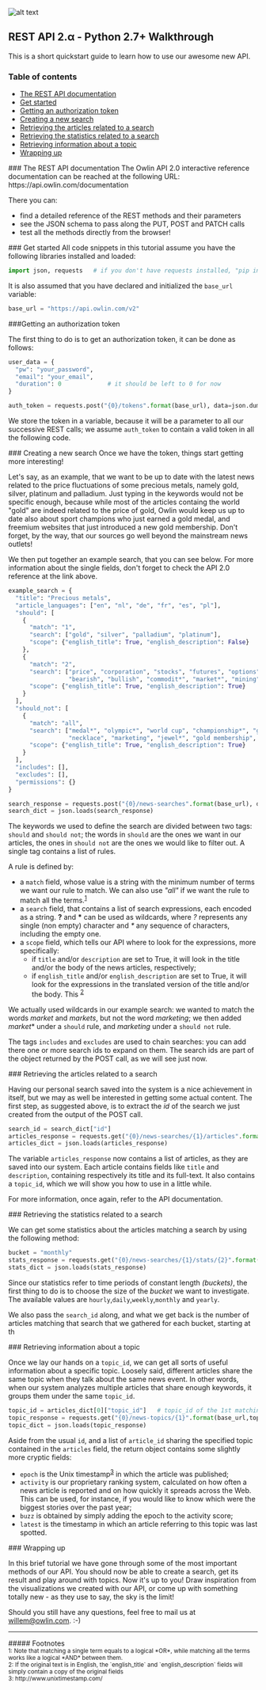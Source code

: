 
![alt text](http://owlin.com/images/homelogo.png "Owlin")
## REST API 2.α - Python 2.7+ Walkthrough

This is a short quickstart guide to learn how to use our awesome new API.

### Table of contents
- [The REST API documentation](#apidocumentation)
- [Get started](#getstarted)
- [Getting an authorization token](#authtoken)
- [Creating a new search](#newsearch)
- [Retrieving the articles related to a search](#searcharticles)
- [Retrieving the statistics related to a search](#searchstats)
- [Retrieving information about a topic](#topic)
- [Wrapping up](#wrappingup)

<div id='apidocumentation'/>
### The REST API documentation
The Owlin API 2.0 interactive reference documentation can be reached at the following URL: https://api.owlin.com/documentation

There you can:
* find a detailed reference of the REST methods and their parameters
* see the JSON schema to pass along the PUT, POST and PATCH calls
* test all the methods directly from the browser!

<div id='getstarted'/>
### Get started
All code snippets in this tutorial assume you have the following libraries installed and loaded:

```python
import json, requests   # if you don't have requests installed, "pip install requests" will do
```

It is also assumed that you have declared and initialized the `base_url` variable:

```python
base_url = "https://api.owlin.com/v2"
```

<div id='authtoken'/>
###Getting an authorization token

The first thing to do is to get an authorization token, it can be done as follows:

```python
user_data = {
  "pw": "your_password",
  "email": "your_email",
  "duration": 0             # it should be left to 0 for now
}

auth_token = requests.post("{0}/tokens".format(base_url), data=json.dumps(user_data)).text
```

 We store the token in a variable, because it will be a parameter to all our successive REST calls; we assume `auth_token` to contain a valid token in all the following code.
 
<div id='newsearch'/>
### Creating a new search
Once we have the token, things start getting more interesting!

Let's say, as an example, that we want to be up to date with the latest news related to the price fluctuations of some precious metals, namely gold, silver, platinum and palladium. Just typing in the keywords would not be specific enough, because while most of the articles containg the world "gold" are indeed related to the price of gold, Owlin would keep us up to date also about sport champions who just earned a gold medal, and freemium websites that just introduced a new gold membership.
Don't forget, by the way, that our sources go well beyond the mainstream news outlets! 

We then put together an example search, that you can see below.  For more information about the single fields, don't forget to check the API 2.0 reference at the link above.

```python
example_search = {
  "title": "Precious metals",                                   
  "article_languages": ["en", "nl", "de", "fr", "es", "pl"],
  "should": [
    {
      "match": "1",                                            
      "search": ["gold", "silver", "palladium", "platinum"],
      "scope": {"english_title": True, "english_description": False}
    },
    {
      "match": "2",
      "search": ["price", "corporation", "stocks", "futures", "options", 
                 "bearish", "bullish", "commodit*", "market*", "mining", "analyst*"],
      "scope": {"english_title": True, "english_description": True}
    }
  ],
  "should_not": [
    {
      "match": "all",
      "search": ["medal*", "olympic*", "world cup", "championship*", "gold coast", "pendant", 
                 "necklace", "marketing", "jewel*", "gold membership", "silver membership"],
      "scope": {"english_title": True, "english_description": True}
    }
  ],
  "includes": [],
  "excludes": [],
  "permissions": {}
}

search_response = requests.post("{0}/news-searches".format(base_url), data=json.dumps(example_search), headers={"authorization": auth_token}).text
search_dict = json.loads(search_response)
```

The keywords we used to define the search are divided between two tags: `should` and `should not`; the words in `should` are the ones we want in our articles, the ones in `should not` are the ones we would like to filter out. A single tag contains a list of rules.

A rule is defined by:
* a `match` field, whose value is a string with the minimum number of terms we want our rule to match. We can also use *"all"* if we want the rule to match all the terms.<sup>[1](#footnote1)</sup>
* a `search` field, that contains a list of search expressions, each encoded as a string. __?__ and __*__ can be used as wildcards, where _?_ represents any single (non empty) character and _*_ any sequence of characters, including the empty one. 
* a `scope` field, which tells our API where to look for the expressions, more specifically:
  * if `title` and/or `description` are set to True, it will look in the title and/or the body of the news articles, respectively;
  * if `english_title` and/or `english_description` are set to True, it will look for the expressions in the translated version of the title and/or the body. This <sup>[2](#footnote2)</sup>

We actually used wildcards in our example search: we wanted to match the words *market* and *markets*, but not the word *marketing*; we then added *market*\* under a `should` rule, and *marketing* under a `should not` rule.

The tags `includes` and `excludes` are used to chain searches: you can add there one or more search ids to expand on them.  The search ids are part of the object returned by the POST call, as we will see just now.

<div id='searcharticles'/>
### Retrieving the articles related to a search

Having our personal search saved into the system is a nice achievement in itself, but we may as well be interested in getting some actual content. The first step, as suggested above, is to extract the *id* of the search we just created from the output of the POST call.

```python
search_id = search_dict["id"]
articles_response = requests.get("{0}/news-searches/{1}/articles".format(base_url,search_id), headers={"authorization": auth_token}).text
articles_dict = json.loads(articles_response)
```
The variable `articles_response` now contains a list of articles, as they are saved into our system.
Each article contains fields like `title` and `description`, containing respectively its title and its full-text. It also contains a `topic_id`, which we will show you how to use in a little while.

For more information, once again, refer to the API documentation.

<div id='searchstats'/>
### Retrieving the statistics related to a search

We can get some statistics about the articles matching a search by using the following method:

```python
bucket = "monthly"
stats_response = requests.get("{0}/news-searches/{1}/stats/{2}".format(base_url,search_id,bucket), headers={"authorization": auth_token})
stats_dict = json.loads(stats_response)
```
Since our statistics refer to time periods of constant length *(buckets)*, the first thing to do is to choose the size of the *bucket* we want to investigate.  The available values are `hourly`,`daily`,`weekly`,`monthly` and `yearly`. 

We also pass the `search_id` along, and what we get back is the number of articles matching that search that we gathered for each bucket, starting at th

<div id='topic'/>
### Retrieving information about a topic

Once we lay our hands on a `topic_id`, we can get all sorts of useful information about a specific topic.
Loosely said, different articles share the same topic when they talk about the same news event. In other words, when our system analyzes multiple articles that share enough keywords, it groups them under the same `topic_id`.

```python
topic_id = articles_dict[0]["topic_id"]   # topic_id of the 1st matching article
topic_response = requests.get("{0}/news-topics/{1}".format(base_url,topic_id), headers={"authorization": auth_token}).text
topic_dict = json.loads(topic_response)
```
Aside from the usual `id`, and a list of `article_id` sharing the specified topic contained in the `articles` field, the return object contains some slightly more cryptic fields:

* `epoch` is the Unix timestamp<sup>[3](#footnote3)</sup> in which the article was published;
* `activity` is our proprietary ranking system, calculated on how often a news article is reported and on how quickly it spreads across the Web. This can be used, for instance, if you would like to know which were the biggest stories over the past year;
* `buzz` is obtained by simply adding the epoch to the activity score;
* `latest` is the timestamp in which an article referring to this topic was last spotted.

<div id='wrappingup'/>
### Wrapping up

In this brief tutorial we have gone through some of the most important methods of our API.
You should now be able to create a search, get its result and play around with topics. Now it's up to you!
Draw inspiration from the visualizations we created with our API, or come up with something totally new - as they use to say, the sky is the limit!

Should you still have any questions, feel free to mail us at willem@owlin.com. :-)


***

<div id='Footnotes'/>
##### Footnotes

<div id="footnote1"/>
<sup>1: Note that matching a single term equals to a logical *OR*, while matching all the terms works like a logical *AND* between them.</sup>
<div id="footnote2"/>
<sup>2: If the original text is in English, the `english_title` and `english_description` fields will simply contain a copy of the original fields</sup>
<div id="footnote3"/>
<sup>3: http://www.unixtimestamp.com/</sup>
